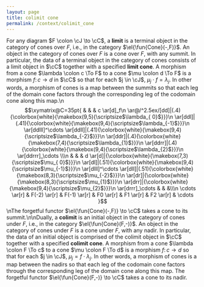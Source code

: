 ```yaml
---
layout: page
title: colimit cone
permalink: /context/colimit_cone
---
```

For any diagram $F \colon \cJ \to \cC$, a **limit** is a terminal object in the category of cones over $F$, i.e., in the category $\el{\fun{Cone}(-,F)}$.  An object in the category of cones over $F$ is a cone over $F$, with any summit. In particular, the data of a terminal object in the category of cones consists of a limit object in $\cC$ together with a specified  **limit cone**.  A morphism from a cone $\lambda \colon c \To F$ to a cone $\mu \colon d \To F$ is a morphism $f \colon c \to d$ in $\cC$ so that for each $j \in \cJ$, $\mu_j \cdot f = \lambda_j$. In other words, a morphism of cones is a map between the summits so that each leg of the domain cone factors  through the corresponding leg of the codomain cone along this map.\n$$\xymatrix@C=35pt{ & & & c \ar[d]_f\n \ar@/^2.5ex/[dd]|(.4){\colorbox{white}{\makebox(9,5){\scriptsize$\lambda_{ 0}$}}}\n   \ar[ddl]|(.41){\colorbox{white}{\makebox(9,4){\scriptsize$\lambda_{-1}$}}}\n    \ar[ddlll]^\cdots \ar[ddll]|(.41){\colorbox{white}{\makebox(9,4){\scriptsize$\lambda_{-2}$}}}\n     \ar[ddr]|(.4){\colorbox{white}{\makebox(7,4){\scriptsize$\lambda_{1}$}}}\n      \ar[ddrr]|(.4){\colorbox{white}{\makebox(9,4){\scriptsize$\lambda_{2}$}}}\n        \ar[ddrrr]_\cdots \\\n        & & & d \ar[d]|{\colorbox{white}{\makebox(7,3){\scriptsize$\mu_{ 0}$}}}\n         \ar[dl]|(.51){\colorbox{white}{\makebox(9,4){\scriptsize$\mu_{-1}$}}}\n          \ar[dlll]^\cdots \ar[dll]|(.51){\colorbox{white}{\makebox(8,3){\scriptsize$\mu_{-2}$}}}\n           \ar[dr]|{\colorbox{white}{\makebox(8,3){\scriptsize$\mu_{1}$}}}\n            \ar[drr]|{\colorbox{white}{\makebox(9,4){\scriptsize$\mu_{2}$}}}\n              \ar[drrr]_\cdots  & & &\\\n         \cdots \ar[r] & F(-2) \ar[r] & F(-1) \ar[r] & F0 \ar[r] & F1 \ar[r] & F2 \ar[r] & \cdots }$$\nThe forgetful functor $\el{\fun{Cone}(-,F)} \to \cC$ takes a cone to its summit.\n\nDually, a **colimit** is an initial object in the category of cones under $F$, i.e., in the category $\el{\fun{Cone}(F,-)}$. An object in the category of cones under $F$ is a cone under $F$, with any nadir. In particular, the data of an initial object is comprised of the colimit object in $\cC$ together with a specified  **colimit cone**. A morphism from a cone $\lambda \colon F \To c$ to a cone $\mu \colon F \To d$ is a morphism $f \colon c \to d$ so that for each $j \in \cJ$, $\mu_j = f \cdot \lambda_j$. In other words, a morphism of cones is a map between the nadirs so that each leg of the codomain cone factors through the corresponding leg of the domain cone along this map. The forgetful functor $\el{\fun{Cone}(F,-)} \to \cC$ takes a cone to its nadir.
